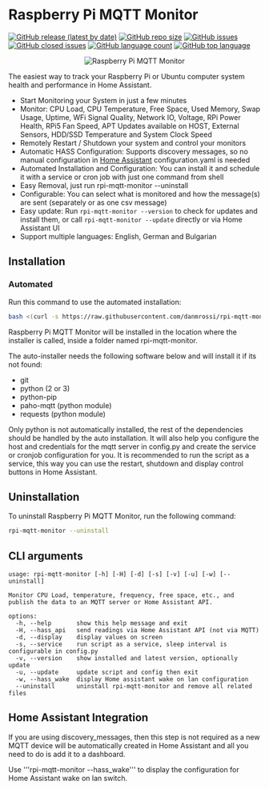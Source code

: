 # Raspberry Pi MQTT Monitor

[![GitHub release (latest by date)](https://img.shields.io/github/v/release/danmrossi/rpi-mqtt-monitor)](https://github.com/danmrossi/rpi-mqtt-monitor/releases)
[![GitHub repo size](https://img.shields.io/github/repo-size/danmrossi/rpi-mqtt-monitor)](https://github.com/danmrossi/rpi-mqtt-monitor)
[![GitHub issues](https://img.shields.io/github/issues/danmrossi/rpi-mqtt-monitor)](https://github.com/danmrossi/rpi-mqtt-monitor/issues)
[![GitHub closed issues](https://img.shields.io/github/issues-closed/danmrossi/rpi-mqtt-monitor)](https://github.com/danmrossi/rpi-mqtt-monitor/issues?q=is%3Aissue+is%3Aclosed)
[![GitHub language count](https://img.shields.io/github/languages/count/danmrossi/rpi-mqtt-monitor)](https://github.com/danmrossi/rpi-mqtt-monitor)
[![GitHub top language](https://img.shields.io/github/languages/top/danmrossi/rpi-mqtt-monitor)](https://github.com/danmrossi/rpi-mqtt-monitor)

<p align="center">
  <img src="./images/rpi-mqtt-monitor-2-min.png" alt="Raspberry Pi MQTT Monitor" />
</p>

The easiest way to track your Raspberry Pi or Ubuntu computer system health and performance in Home Assistant.

* Start Monitoring your System in just a few minutes
* Monitor: CPU Load, CPU Temperature, Free Space, Used Memory, Swap Usage, Uptime, WFi Signal Quality, Network IO, Voltage, RPi Power Health, RPi5 Fan Speed, APT Updates available on HOST, External Sensors, HDD/SSD Temperature and System Clock Speed
* Remotely Restart / Shutdown your system and control your monitors
* Automatic HASS Configuration: Supports discovery messages, so no manual configuration in [Home Assistant](https://www.home-assistant.io/) configuration.yaml is needed
* Automated Installation and Configuration: You can install it and schedule it with a service or cron job with just one command from shell
* Easy Removal, just run rpi-mqtt-monitor --uninstall
* Configurable: You can select what is monitored and how the message(s) are sent (separately or as one csv message)
* Easy update: Run `rpi-mqtt-monitor --version` to check for updates and install them, or call `rpi-mqtt-monitor --update` directly or via Home Assistant UI
* Support multiple languages: English, German and Bulgarian

## Installation

### Automated

Run this command to use the automated installation:

```bash
bash <(curl -s https://raw.githubusercontent.com/danmrossi/rpi-mqtt-monitor/master/remote_install.sh)
```

Raspberry Pi MQTT Monitor will be installed in the location where the installer is called, inside a folder named rpi-mqtt-monitor.

The auto-installer needs the following software below and will install it if its not found:

* git
* python (2 or 3)
* python-pip
* paho-mqtt (python module)
* requests (python module)

Only python is not automatically installed, the rest of the dependencies should be handled by the auto installation.
It will also help you configure the host and credentials for the mqtt server in config.py and create the service or cronjob configuration for you.
It is recommended to run the script as a service, this way you can use the restart, shutdown and display control buttons in Home Assistant.


## Uninstallation

To uninstall Raspberry Pi MQTT Monitor, run the following command:

```bash
rpi-mqtt-monitor --uninstall
```

## CLI arguments

```
usage: rpi-mqtt-monitor [-h] [-H] [-d] [-s] [-v] [-u] [-w] [--uninstall]

Monitor CPU Load, temperature, frequency, free space, etc., and publish the data to an MQTT server or Home Assistant API.

options:
  -h, --help       show this help message and exit
  -H, --hass_api   send readings via Home Assistant API (not via MQTT)
  -d, --display    display values on screen
  -s, --service    run script as a service, sleep interval is configurable in config.py
  -v, --version    show installed and latest version, optionally update
  -u, --update     update script and config then exit
  -w, --hass_wake  display Home assistant wake on lan configuration
  --uninstall      uninstall rpi-mqtt-monitor and remove all related files

```

## Home Assistant Integration

If you are using discovery_messages, then this step is not required as a new MQTT device will be automatically created in Home Assistant and all you need to do is add it to a dashboard.

Use '''rpi-mqtt-monitor --hass_wake''' to display the configuration for Home Assistant wake on lan switch.

